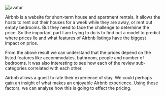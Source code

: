 
![avatar](C:/Users/wenyi/OneDrive/Desktop/house.jpg)

Airbnb is a website for short-term house and apartment rentals. It allows the hosts to rent out their houses for a week while they are away, or rent out empty bedrooms. But they need to face the challenge to determine the price. So the important part I am trying to do is to find out a model to predict where prices lie and what features of Airbnb listings have the biggest impact on price.



From the above result we can understand that the prices depend on the listed features like accommodates, bathroom, people and number of bedrooms. It was also interesting to see how each of the review sub-categories correlated with each other.


Airbnb allows a guest to rate their experience of stay. We could perhaps gain an insight of what makes an enjoyable Airbnb experience. Using these factors, we can analyse how this is going to effect the pricing.
